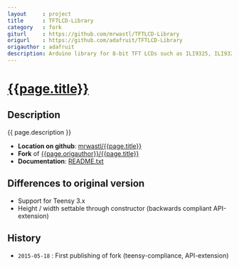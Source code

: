 ```yaml
---
layout     : project
title      : TFTLCD-Library
category   : fork
giturl     : https://github.com/mrwastl/TFTLCD-Library
origurl    : https://github.com/adafruit/TFTLCD-Library
origauthor : adafruit
description: Arduino library for 8-bit TFT LCDs such as ILI9325, ILI9328, etc
---
```


[{{page.title}}]({{page.giturl}})
===========

Description
-----------
{{ page.description }}

* **Location on github**: [mrwastl/{{page.title}}]({{page.giturl}})
* **Fork** of  [{{page.origauthor}}/{{page.title}}]({{page.origurl}})
* **Documentation**: [README.txt]({{page.giturl}}/blob/master/README.txt)

Differences to original version
-------------------------------
* Support for Teensy 3.x
* Height / width settable through constructor (backwards compliant API-extension)

History
-------
* `2015-05-18` : First publishing of fork (teensy-compliance, API-extension)

